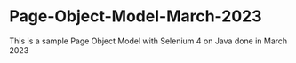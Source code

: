 # Page-Object-Model-March-2023
This is a sample Page Object Model with Selenium 4 on Java done in March 2023
